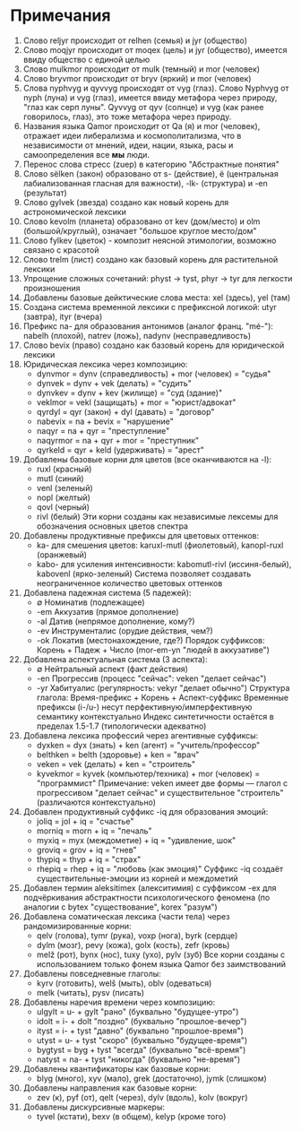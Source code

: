 # Примечания

1. Слово reljyr происходит от relhen (семья) и jyr (общество)
2. Слово moqjyr происходит от moqex (цель) и jyr (общество), имеется ввиду общество с единой целью
3. Слово mulkmor происходит от mulk (темный) и mor (человек)
4. Слово bryvmor происходит от bryv (яркий) и mor (человек)
5. Слова nyphvyg и qyvvyg происходят от vyg (глаз). Слово Nyphvyg от nyph (луна) и vyg (глаз), имеется ввиду метафора через природу, "глаз как серп луны". Qyvvyg от qyv (солнце) и vyg (как ранее говорилось, глаз), это тоже метафора через природу.
5. Названия языка Qamor происходит от Qa (я) и mor (человек), отражает идеи либерализма и космополитализма, что в независимости от мнений, идеи, нации, языка, расы и самоопределения все **мы** люди.
6. Перенос слова стресс (zuep) в категорию "Абстрактные понятия"
7. Слово sёlken (закон) образовано от s- (действие), ё (центральная лабиализованная гласная для важности), -lk- (структура) и -en (результат)
8. Слово gylvek (звезда) создано как новый корень для астрономической лексики
9. Слово kevolm (планета) образовано от kev (дом/место) и olm (большой/круглый), означает "большое круглое место/дом"
10. Слово fylkev (цветок) - композит неясной этимологии, возможно связано с красотой
11. Слово trelm (лист) создано как базовый корень для растительной лексики
12. Упрощение сложных сочетаний: physt → tyst, phyr → tyr для легкости произношения
13. Добавлены базовые дейктические слова места: xel (здесь), yel (там)
14. Создана система временной лексики с префиксной логикой: utyr (завтра), ityr (вчера)
15. Префикс na- для образования антонимов (аналог франц. "mé-"): nabelh (плохой), natrev (ложь), nadynv (несправедливость)
16. Слово bevix (право) создано как базовый корень для юридической лексики
17. Юридическая лексика через композицию:
    - dynvmor = dynv (справедливость) + mor (человек) = "судья"
    - dynvek = dynv + vek (делать) = "судить"
    - dynvkev = dynv + kev (жилище) = "суд (здание)"
    - veklmor = vekl (защищать) + mor = "юрист/адвокат"
    - qyrdyl = qyr (закон) + dyl (давать) = "договор"
    - nabevix = na + bevix = "нарушение"
    - naqyr = na + qyr = "преступление"
    - naqyrmor = na + qyr + mor = "преступник"
    - qyrkeld = qyr + keld (удерживать) = "арест"
18. Добавлены базовые корни для цветов (все оканчиваются на -l):
    - ruxl (красный)
    - mutl (синий)
    - venl (зеленый)
    - nopl (желтый)
    - qovl (черный)
    - rivl (белый)
    Эти корни созданы как независимые лексемы для обозначения основных цветов спектра
19. Добавлены продуктивные префиксы для цветовых оттенков:
    - ka- для смешения цветов: karuxl-mutl (фиолетовый), kanopl-ruxl (оранжевый)
    - kabo- для усиления интенсивности: kabomutl-rivl (иссиня-белый), kabovenl (ярко-зеленый)
    Система позволяет создавать неограниченное количество цветовых оттенков
20. Добавлена падежная система (5 падежей):
    - ∅ Номинатив (подлежащее)
    - -em Аккузатив (прямое дополнение)
    - -al Датив (непрямое дополнение, кому?)
    - -ev Инструменталис (орудие действия, чем?)
    - -ok Локатив (местонахождение, где?)
    Порядок суффиксов: Корень + Падеж + Число (mor-em-yn "людей в аккузативе")
21. Добавлена аспектуальная система (3 аспекта):
    - ∅ Нейтральный аспект (факт действия)
    - -en Прогрессив (процесс "сейчас": veken "делает сейчас")
    - -yr Хабитуалис (регулярность: vekyr "делает обычно")
    Структура глагола: Время-префикс + Корень + Аспект-суффикс
    Временные префиксы (i-/u-) несут перфективную/имперфективную семантику контекстуально
    Индекс синтетичности остаётся в пределах 1.5-1.7 (типологически адекватно)
22. Добавлена лексика профессий через агентивные суффиксы:
    - dyxken = dyx (знать) + ken (агент) = "учитель/профессор"
    - belthken = belth (здоровье) + ken = "врач"
    - veken = vek (делать) + ken = "строитель"
    - kyvekmor = kyvek (компьютер/техника) + mor (человек) = "программист"
    Примечание: veken имеет две формы — глагол с прогрессивом "делает сейчас" и существительное "строитель" (различаются контекстуально)
23. Добавлен продуктивный суффикс -iq для образования эмоций:
    - joliq = jol + iq = "счастье"
    - morniq = morn + iq = "печаль"
    - myxiq = myx (междометие) + iq = "удивление, шок"
    - groviq = grov + iq = "гнев"
    - thypiq = thyp + iq = "страх"
    - rhepiq = rhep + iq = "любовь (как эмоция)"
    Суффикс -iq создаёт существительные-эмоции из корней и междометий
24. Добавлен термин aleksitimex (алекситимия) с суффиксом -ex для подчёркивания абстрактности психологического феномена (по аналогии с bytex "существование", korex "разум")
25. Добавлена соматическая лексика (части тела) через рандомизированные корни:
    - qelv (голова), tymr (рука), voxp (нога), byrk (сердце)
    - dylm (мозг), pevy (кожа), golx (кость), zefr (кровь)
    - melž (рот), bynx (нос), tuxy (ухо), pylv (зуб)
    Все корни созданы с использованием только фонем языка Qamor без заимствований
26. Добавлены повседневные глаголы:
    - kyrv (готовить), welš (мыть), oblv (одеваться)
    - melk (читать), pysv (писать)
27. Добавлены наречия времени через композицию:
    - ulgylt = u- + gylt "рано" (буквально "будущее-утро")
    - idolt = i- + dolt "поздно" (буквально "прошлое-вечер")
    - ityst = i- + tyst "давно" (буквально "прошлое-время")
    - utyst = u- + tyst "скоро" (буквально "будущее-время")
    - bygtyst = byg + tyst "всегда" (буквально "всё-время")
    - natyst = na- + tyst "никогда" (буквально "не-время")
28. Добавлены квантификаторы как базовые корни:
    - blyg (много), xyv (мало), grek (достаточно), jymk (слишком)
29. Добавлены направления как базовые корни:
    - zev (к), pyf (от), qelt (через), dylv (вдоль), kolv (вокруг)
30. Добавлены дискурсивные маркеры:
    - tyvel (кстати), bexv (в общем), kelyp (кроме того)